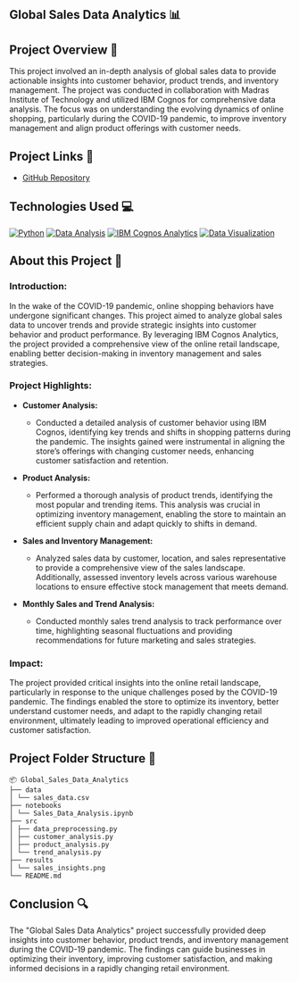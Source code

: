 ## Global Sales Data Analytics :bar_chart:

## Project Overview :memo:

This project involved an in-depth analysis of global sales data to provide actionable insights into customer behavior, product trends, and inventory management. The project was conducted in collaboration with Madras Institute of Technology and utilized IBM Cognos for comprehensive data analysis. The focus was on understanding the evolving dynamics of online shopping, particularly during the COVID-19 pandemic, to improve inventory management and align product offerings with customer needs.

## Project Links :link:
- [GitHub Repository](#)

## Technologies Used :computer:

[![Python](https://img.shields.io/badge/Python-3776AB?style=for-the-badge&logo=python&logoColor=white)](https://www.python.org/)
[![Data Analysis](https://img.shields.io/badge/Data_Analysis-4CAF50?style=for-the-badge&logo=Google&logoColor=white)](https://en.wikipedia.org/wiki/Data_analysis)
[![IBM Cognos Analytics](https://img.shields.io/badge/IBM_Cognos_Analytics-052FAD?style=for-the-badge&logo=IBM&logoColor=white)](https://www.ibm.com/products/cognos-analytics)
[![Data Visualization](https://img.shields.io/badge/Data_Visualization-FF4081?style=for-the-badge&logo=Tableau&logoColor=white)](https://www.tableau.com/)


## About this Project :memo:

### Introduction:
In the wake of the COVID-19 pandemic, online shopping behaviors have undergone significant changes. This project aimed to analyze global sales data to uncover trends and provide strategic insights into customer behavior and product performance. By leveraging IBM Cognos Analytics, the project provided a comprehensive view of the online retail landscape, enabling better decision-making in inventory management and sales strategies.

### Project Highlights:

- **Customer Analysis:** 
  - Conducted a detailed analysis of customer behavior using IBM Cognos, identifying key trends and shifts in shopping patterns during the pandemic. The insights gained were instrumental in aligning the store’s offerings with changing customer needs, enhancing customer satisfaction and retention.

- **Product Analysis:**
  - Performed a thorough analysis of product trends, identifying the most popular and trending items. This analysis was crucial in optimizing inventory management, enabling the store to maintain an efficient supply chain and adapt quickly to shifts in demand.

- **Sales and Inventory Management:**
  - Analyzed sales data by customer, location, and sales representative to provide a comprehensive view of the sales landscape. Additionally, assessed inventory levels across various warehouse locations to ensure effective stock management that meets demand.

- **Monthly Sales and Trend Analysis:**
  - Conducted monthly sales trend analysis to track performance over time, highlighting seasonal fluctuations and providing recommendations for future marketing and sales strategies.

### Impact:
The project provided critical insights into the online retail landscape, particularly in response to the unique challenges posed by the COVID-19 pandemic. The findings enabled the store to optimize its inventory, better understand customer needs, and adapt to the rapidly changing retail environment, ultimately leading to improved operational efficiency and customer satisfaction.

## Project Folder Structure :file_folder:
```
📦 Global_Sales_Data_Analytics
├── data
│ └── sales_data.csv
├── notebooks
│ └── Sales_Data_Analysis.ipynb
├── src
│ ├── data_preprocessing.py
│ ├── customer_analysis.py
│ ├── product_analysis.py
│ └── trend_analysis.py
├── results
│ └── sales_insights.png
└── README.md
```
## Conclusion :mag:
The "Global Sales Data Analytics" project successfully provided deep insights into customer behavior, product trends, and inventory management during the COVID-19 pandemic. The findings can guide businesses in optimizing their inventory, improving customer satisfaction, and making informed decisions in a rapidly changing retail environment.


